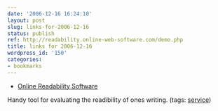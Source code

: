 ```yaml
---
date: '2006-12-16 16:24:10'
layout: post
slug: links-for-2006-12-16
status: publish
ref: http://readability.online-web-software.com/demo.php
title: links for 2006-12-16
wordpress_id: '150'
categories:
- bookmarks
---
```




  * [Online Readability Software](http://readability.online-web-software.com/demo.php)




Handy tool for evaluating the readibility of ones writing. (tags: [service](http://del.icio.us/eob/service))






